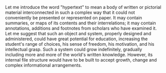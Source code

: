  Let me introduce the word "hypertext" to mean a body of written or pictorial material interconnected in such a complex way that it could not conveniently be presented or represented on paper. It may contain summaries, or maps of its contents and their interrelations; it may contain annotations, additions and footnotes from scholars who have examined it. Let me suggest that such an object and system, properly designed and administered, could have great potential for education, increasing the student's range of choices, his sense of freedom, his motivation, and his intellectual grasp. Such a system could grow indefinitely, gradually including more and more of the world's written knowledge. However, its internal file structure would have to be built to accept growth, change and complex informational arrangements.